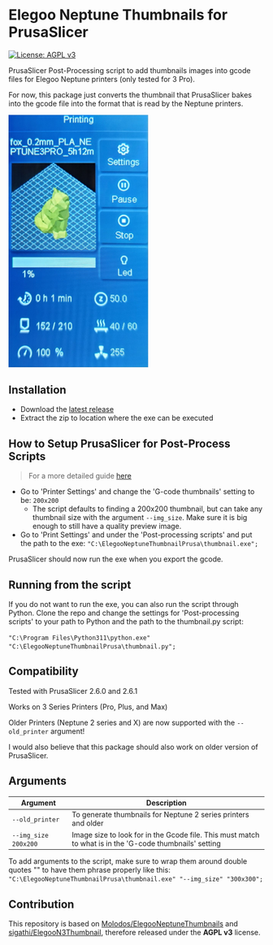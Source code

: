 # Elegoo Neptune Thumbnails for PrusaSlicer

[![License: AGPL v3](https://img.shields.io/badge/License-AGPL%20v3-blue.svg)](https://www.gnu.org/licenses/agpl-3.0)

PrusaSlicer Post-Processing script to add thumbnails images into gcode files for Elegoo Neptune printers (only tested for 3 Pro).

For now, this package just converts the thumbnail that PrusaSlicer bakes into the gcode file into the format that is read by the Neptune printers.

<img src="images/main.jpg" width='275'>

## Installation

- Download the [latest release](https://github.com/TheJMaster28/ElegooNeptuneThumbnailPrusa/releases)
- Extract the zip to location where the exe can be executed


## How to Setup PrusaSlicer for Post-Process Scripts

> For a more detailed guide [here](https://github.com/TheJMaster28/ElegooNeptuneThumbnailPrusa/wiki/Setup-Post%E2%80%90Process-Scripts-in-PrusaSlicer)

- Go to 'Printer Settings' and change the 'G-code thumbnails' setting to be: `200x200`
  - The script defaults to finding a 200x200 thumbnail, but can take any thumbnail size with the argument `--img_size`. Make sure it is big enough to still have a quality preview image.   
- Go to 'Print Settings' and under the 'Post-processing scripts' and put the path to the exe: `"C:\ElegooNeptuneThumbnailPrusa\thumbnail.exe";`

PrusaSlicer should now run the exe when you export the gcode.

## Running from the script

If you do not want to run the exe, you can also run the script through Python. Clone the repo and change the settings for 'Post-processing scripts' to your path to Python and the path to the thumbnail.py script:

`"C:\Program Files\Python311\python.exe" "C:\ElegooNeptuneThumbnailPrusa\thumbnail.py";`

## Compatibility
Tested with PrusaSlicer 2.6.0 and 2.6.1

Works on 3 Series Printers (Pro, Plus, and Max) 

Older Printers (Neptune 2 series and X) are now supported with the `--old_printer` argument! 

I would also believe that this package should also work on older version of PrusaSlicer.


## Arguments

| Argument             | Description                                                                                             |
| -------------------- | ------------------------------------------------------------------------------------------------------- |
| `--old_printer`      | To generate thumbnails for Neptune 2 series printers and older                                          |
| `--img_size 200x200` | Image size to look for in the Gcode file. This must match to what is in the 'G-code thumbnails' setting |

To add arguments to the script, make sure to wrap them around double quotes "" to have them phrase properly like this:
`"C:\ElegooNeptuneThumbnailPrusa\thumbnail.exe" "--img_size" "300x300";`


## Contribution

This repository is based on [Molodos/ElegooNeptuneThumbnails](https://github.com/Molodos/ElegooNeptuneThumbnails) and [sigathi/ElegooN3Thumbnail](https://github.com/sigathi/ElegooN3Thumbnail), therefore
released under the **AGPL v3** license.
